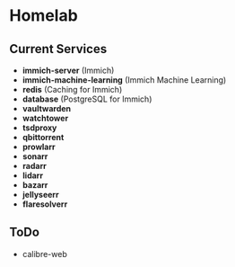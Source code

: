 # Homelab

## Current Services

- **immich-server** (Immich)
- **immich-machine-learning** (Immich Machine Learning)
- **redis** (Caching for Immich)
- **database** (PostgreSQL for Immich)
- **vaultwarden**
- **watchtower**
- **tsdproxy**
- **qbittorrent**
- **prowlarr**
- **sonarr**
- **radarr**
- **lidarr**
- **bazarr**
- **jellyseerr**
- **flaresolverr**

## ToDo

- calibre-web
